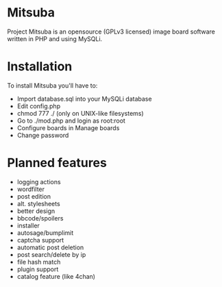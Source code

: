 Mitsuba
=======

Project Mitsuba is an opensource (GPLv3 licensed) image board software written in PHP and using MySQLi.

Installation
============

To install Mitsuba you'll have to:
* Import database.sql into your MySQLi database
* Edit config.php
* chmod 777 ./ (only on UNIX-like filesystems)
* Go to ./mod.php and login as root:root
* Configure boards in Manage boards
* Change password

Planned features
================

* logging actions
* wordfilter
* post edition
* alt. stylesheets
* better design
* bbcode/spoilers
* installer
* autosage/bumplimit
* captcha support
* automatic post deletion
* post search/delete by ip
* file hash match
* plugin support
* catalog feature (like 4chan)